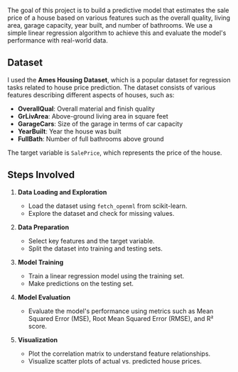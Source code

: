 The goal of this project is to build a predictive model that estimates the sale price of a house based on various features such as the overall quality, living area, garage capacity, year built, and number of bathrooms. We use a simple linear regression algorithm to achieve this and evaluate the model's performance with real-world data.

## Dataset

I used the **Ames Housing Dataset**, which is a popular dataset for regression tasks related to house price prediction. The dataset consists of various features describing different aspects of houses, such as:

- **OverallQual**: Overall material and finish quality
- **GrLivArea**: Above-ground living area in square feet
- **GarageCars**: Size of the garage in terms of car capacity
- **YearBuilt**: Year the house was built
- **FullBath**: Number of full bathrooms above ground

The target variable is `SalePrice`, which represents the price of the house.

## Steps Involved

1. **Data Loading and Exploration**
   - Load the dataset using `fetch_openml` from scikit-learn.
   - Explore the dataset and check for missing values.

2. **Data Preparation**
   - Select key features and the target variable.
   - Split the dataset into training and testing sets.

3. **Model Training**
   - Train a linear regression model using the training set.
   - Make predictions on the testing set.

4. **Model Evaluation**
   - Evaluate the model's performance using metrics such as Mean Squared Error (MSE), Root Mean Squared Error (RMSE), and R² score.

5. **Visualization**
   - Plot the correlation matrix to understand feature relationships.
   - Visualize scatter plots of actual vs. predicted house prices.
